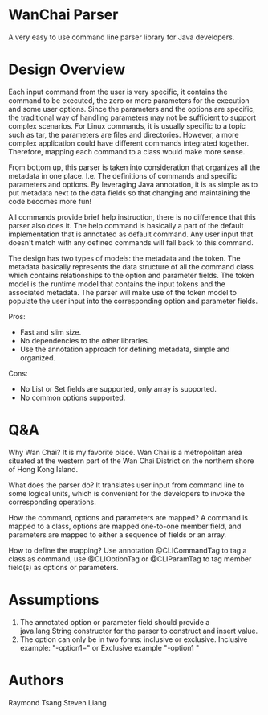 # WanChai Parser
A very easy to use command line parser library for Java developers.


# Design Overview

Each input command from the user is very specific, it contains the command to be executed, the zero or more parameters for the execution and some user options.  Since the parameters and the options are specific, the traditional way of handling parameters may not be sufficient to support complex scenarios.  For Linux commands, it is usually specific to a topic such as tar, the parameters are files and directories.  However, a more complex application could have different commands integrated together.  Therefore, mapping each command to a class would make more sense.

From bottom up, this parser is taken into consideration that organizes all the metadata in one place.  I.e. The definitions of commands and specific parameters and options.  By leveraging Java annotation, it is as simple as to put metadata next to the data fields so that changing and maintaining the code becomes more fun!

All commands provide brief help instruction, there is no difference that this parser also does it.  The help command is basically a part of the default implementation that is annotated as default command.  Any user input that doesn't match with any defined commands will fall back to this command.

The design has two types of models: the metadata and the token.  The metadata basically represents the data structure of all the command class which contains relationships to the option and parameter fields.  The token model is the runtime model that contains the input tokens and the associated metadata.  The parser will make use of the token model to populate the user input into the corresponding option and parameter fields.

Pros:
- Fast and slim size.
- No dependencies to the other libraries.
- Use the annotation approach for defining metadata, simple and organized.

Cons:
- No List or Set fields are supported, only array is supported.
- No common options supported.


# Q&A

Why Wan Chai?
It is my favorite place.  Wan Chai is a metropolitan area situated at the western part of the Wan Chai District on the northern shore of Hong Kong Island.

What does the parser do?
It translates user input from command line to some logical units, which is convenient for the developers to invoke the corresponding operations.

How the command, options and parameters are mapped?
A command is mapped to a class, options are mapped one-to-one member field, and parameters are mapped to either a sequence of fields or an array.

How to define the mapping?
Use annotation @CLICommandTag to tag a class as command, use @CLIOptionTag or @CLIParamTag to tag member field(s) as options or parameters.


# Assumptions

1. The annotated option or parameter field should provide a java.lang.String constructor for the parser to construct and insert value.
2. The option can only be in two forms: inclusive or exclusive.  Inclusive example: "-option1=<value>"  or Exclusive example "-option1 <value>"


# Authors

Raymond Tsang
Steven Liang
